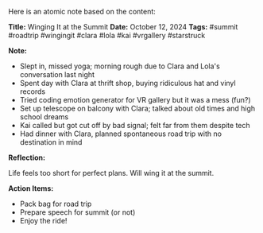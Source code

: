 Here is an atomic note based on the content:

**Title:** Winging It at the Summit
**Date:** October 12, 2024
**Tags:** #summit #roadtrip #wingingit #clara #lola #kai #vrgallery #starstruck

**Note:**

* Slept in, missed yoga; morning rough due to Clara and Lola's conversation last night
* Spent day with Clara at thrift shop, buying ridiculous hat and vinyl records
* Tried coding emotion generator for VR gallery but it was a mess (fun?)
* Set up telescope on balcony with Clara; talked about old times and high school dreams
* Kai called but got cut off by bad signal; felt far from them despite tech
* Had dinner with Clara, planned spontaneous road trip with no destination in mind

**Reflection:**

Life feels too short for perfect plans. Will wing it at the summit.

**Action Items:**

* Pack bag for road trip
* Prepare speech for summit (or not)
* Enjoy the ride!